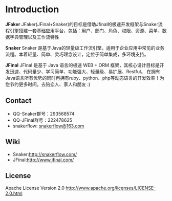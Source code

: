 Introduction
==========

**JFaker**
JFaker(JFinal+Snaker)的目标是借助Jfinal的极速开发框架与Snaker流程引擎搭建一套基础应用平台，包括：用户、部门、角色、权限、资源、菜单、数据字典管理以及工作流特性

**Snaker**
Snaker 是基于Java的轻量级工作流引擎，适用于企业应用中常见的业务流程。本着轻量、简单、灵巧理念设计，定位于简单集成，多环境支持。

**JFinal**
JFinal 是基于 Java 语言的极速 WEB + ORM 框架，其核心设计目标是开发迅速、代码量少、学习简单、功能强大、轻量级、易扩展、Restful。 在拥有Java语言所有优势的同时再拥有ruby、python、php等动态语言的开发效率！为您节约更多时间，去陪恋人、家人和朋友 :) 

Contact
-----
* QQ-Snaker群号：293568574
* QQ-JFinal群号：222478625
* snakerflow: <snakerflow@163.com>

Wiki
----
* Snaker:<http://snakerflow.com/>
* JFinal:<http://www.jfinal.com/>

License
-----
Apache License Version 2.0 <http://www.apache.org/licenses/LICENSE-2.0.html>


